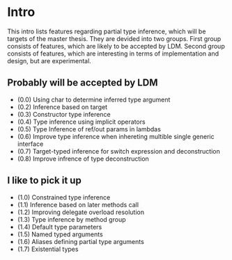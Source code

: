 # Intro

This intro lists features regarding partial type inference, which will be targets of the master thesis. They are devided into two groups. First group consists of features, which are likely to be accepted by LDM. Second group consists of features, which are interesting in terms of implementation and design, but are experimental.

## Probably will be accepted by LDM

- (0.0) Using char to determine inferred type argument
- (0.2) Inference based on target
- (0.3) Constructor type inference
- (0.4) Type inference using implicit operators
- (0.5) Type Inference of ref/out params in lambdas
- (0.6) Improve type inference when inhereting multible single generic interface
- (0.7) Target-typed inference for switch expression and deconstruction
- (0.8) Improve infrence of type deconstruction

## I like to pick it up

- (1.0) Constrained type inference
- (1.1) Inference based on later methods call
- (1.2) Improving delegate overload resolution
- (1.3) Type inference by method group
- (1.4) Default type parameters
- (1.5) Named typed arguments
- (1.6) Aliases defining partial type arguments
- (1.7) Existential types
